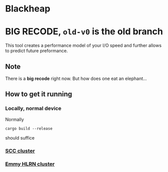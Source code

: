 # Blackheap

# BIG RECODE, `old-v0` is the old branch

This tool creates a performance model of your I/O speed and further allows to predict future preformance.

## Note

There is a **big recode** right now. But how does one eat an elephant...

## How to get it running

### Locally, normal device

Normally
```
cargo build --release
```
should suffice

### [SCC cluster](https://gwdg.de/hpc/systems/scc/)

### [Emmy HLRN cluster](https://gwdg.de/hpc/systems/emmy/)
